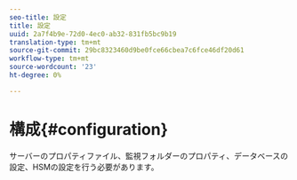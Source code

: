 ```yaml
---
seo-title: 設定
title: 設定
uuid: 2a7f4b9e-72d0-4ec0-ab32-831fb5bc9b19
translation-type: tm+mt
source-git-commit: 29bc8323460d9be0fce66cbea7c6fce46df20d61
workflow-type: tm+mt
source-wordcount: '23'
ht-degree: 0%

---
```



# 構成{#configuration}

サーバーのプロパティファイル、監視フォルダーのプロパティ、データベースの設定、HSMの設定を行う必要があります。
